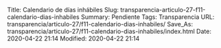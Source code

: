 Title: Calendario de días inhábiles
Slug: transparencia-articulo-27-f11-calendario-dias-inhabiles
Summary: Pendiente
Tags: Transparencia
URL: transparencia/articulo-27/f11-calendario-dias-inhabiles/
Save_As: transparencia/articulo-27/f11-calendario-dias-inhabiles/index.html
Date: 2020-04-22 21:14
Modified: 2020-04-22 21:14


